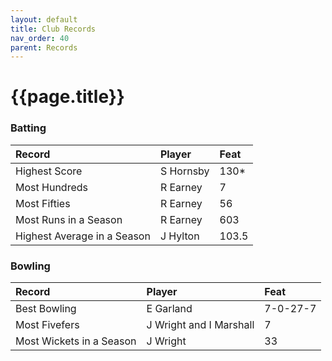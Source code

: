 ```yaml
---
layout: default
title: Club Records
nav_order: 40
parent: Records
---
```


# {{page.title}}

### Batting

| Record | Player | Feat |
|:--|:--|:--|
| Highest Score | S Hornsby | 130* |
| Most Hundreds | R Earney | 7 |
| Most Fifties | R Earney | 56 |
| Most Runs in a Season | R Earney | 603 |
| Highest Average in a Season | J Hylton | 103.5 |

### Bowling

| Record | Player | Feat |
|:--|:--|:--|
| Best Bowling | E Garland | 7-0-27-7 |
| Most Fivefers | J Wright and I Marshall | 7 |
| Most Wickets in a Season | J Wright | 33 |
